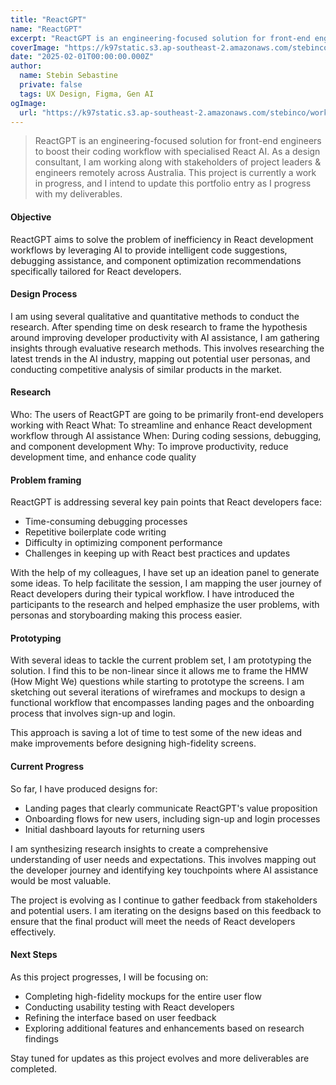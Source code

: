 ```yaml
---
title: "ReactGPT"
name: "ReactGPT"
excerpt: "ReactGPT is an engineering-focused solution for front-end engineers to boost their coding workflow with specialised React AI"
coverImage: "https://k97static.s3.ap-southeast-2.amazonaws.com/stebinco/work/reactgpt/cover.png"
date: "2025-02-01T00:00:00.000Z"
author:
  name: Stebin Sebastine
  private: false
  tags: UX Design, Figma, Gen AI
ogImage:
  url: "https://k97static.s3.ap-southeast-2.amazonaws.com/stebinco/work/reactgpt/cover.png"
---
```


> ReactGPT is an engineering-focused solution for front-end engineers to boost their coding workflow with specialised React AI. As a design consultant, I am working along with stakeholders of project leaders & engineers remotely across Australia. This project is currently a work in progress, and I intend to update this portfolio entry as I progress with my deliverables.

#### Objective

ReactGPT aims to solve the problem of inefficiency in React development workflows by leveraging AI to provide intelligent code suggestions, debugging assistance, and component optimization recommendations specifically tailored for React developers.

#### Design Process

I am using several qualitative and quantitative methods to conduct the research. After spending time on desk research to frame the hypothesis around improving developer productivity with AI assistance, I am gathering insights through evaluative research methods. This involves researching the latest trends in the AI industry, mapping out potential user personas, and conducting competitive analysis of similar products in the market.

#### Research

<!-- ![Research process illustration] -->

Who: The users of ReactGPT are going to be primarily front-end developers working with React
What: To streamline and enhance React development workflow through AI assistance
When: During coding sessions, debugging, and component development
Why: To improve productivity, reduce development time, and enhance code quality

#### Problem framing

ReactGPT is addressing several key pain points that React developers face:
- Time-consuming debugging processes
- Repetitive boilerplate code writing
- Difficulty in optimizing component performance
- Challenges in keeping up with React best practices and updates

With the help of my colleagues, I have set up an ideation panel to generate some ideas. To help facilitate the session, I am mapping the user journey of React developers during their typical workflow. I have introduced the participants to the research and helped emphasize the user problems, with personas and storyboarding making this process easier.

#### Prototyping

With several ideas to tackle the current problem set, I am prototyping the solution. I find this to be non-linear since it allows me to frame the HMW (How Might We) questions while starting to prototype the screens. I am sketching out several iterations of wireframes and mockups to design a functional workflow that encompasses landing pages and the onboarding process that involves sign-up and login.

This approach is saving a lot of time to test some of the new ideas and make improvements before designing high-fidelity screens.

#### Current Progress

So far, I have produced designs for:
- Landing pages that clearly communicate ReactGPT's value proposition
- Onboarding flows for new users, including sign-up and login processes
- Initial dashboard layouts for returning users

I am synthesizing research insights to create a comprehensive understanding of user needs and expectations. This involves mapping out the developer journey and identifying key touchpoints where AI assistance would be most valuable.

The project is evolving as I continue to gather feedback from stakeholders and potential users. I am iterating on the designs based on this feedback to ensure that the final product will meet the needs of React developers effectively.

#### Next Steps

As this project progresses, I will be focusing on:
- Completing high-fidelity mockups for the entire user flow
- Conducting usability testing with React developers
- Refining the interface based on user feedback
- Exploring additional features and enhancements based on research findings

Stay tuned for updates as this project evolves and more deliverables are completed.
